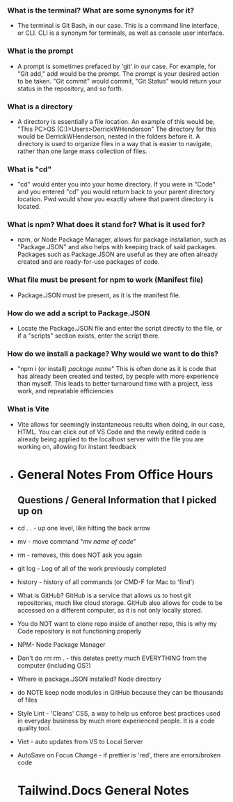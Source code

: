 ### What is the terminal? What are some synonyms for it? ###
* The terminal is Git Bash, in our case. This is a command line interface, or CLI. CLI is a synonym for terminals, as well as console user interface.
### What is the prompt ###
* A prompt is sometimes prefaced by 'git' in our case. For example, for "Git add," add would be the prompt. The prompt is your desired action to be taken. "Git commit" would commit, "Git Status" would return your status in the repository, and so forth.
### What is a directory ###
* A directory is essentially a file location. An example of this would be, "This PC>OS (C:)>Users>DerrickWHenderson" The directory for this would be DerrickWHenderson, nested in the folders before it. A directory is used to organize files in a way that is easier to navigate, rather than one large mass collection of files.
### What is "cd" ###
* "cd" would enter you into your home directory. If you were in "Code" and you entered "cd" you would return back to your parent directory location. Pwd would show you exactly where that parent directory is located.
### What is npm? What does it stand for? What is it used for? ###
* npm, or Node Package Manager, allows for package installation, such as "Package.JSON" and also helps with keeping track of said packages. Packages such as Package.JSON are useful as they are often already created and are ready-for-use packages of code.
### What file must be present for npm to work (Manifest file) ###
* Package.JSON must be present, as it is the manifest file.
### How do we add a script to Package.JSON ###
* Locate the Package.JSON file and enter the script directly to the file, or if a "scripts" section exists, enter the script there.
### How do we install a package? Why would we want to do this? ###
* "npm i (or install) *package name*" This is often done as it is code that has already been created and tested, by people with more experience than myself. This leads to better turnaround time with a project, less work, and repeatable efficiencies
### What is Vite ###
* Vite allows for seemingly instantaneous results when doing, in our case, HTML. You can click out of VS Code and the newly edited code is already being applied to the localhost server with the file you are working on, allowing for instant feedback

* # General Notes From Office Hours #
  ## Questions / General Information that I picked up on ##
* cd . . - up one level, like hitting the back arrow
* mv - move command "mv *name of code*"
* rm - removes, this does NOT ask you again
* git log - Log of all of the work previously completed
* history - history of all commands (or CMD-F for Mac to 'find')
* What is GitHub? GitHub is a service that allows us to host git repositories, much like cloud storage. GitHub also allows for code to be accessed on a different computer, as it is not only locally stored.
* You do NOT want to clone repo inside of another repo, this is why my Code repository is not functioning properly
* NPM- Node Package Manager
* Don't do rm rm . - this deletes pretty much EVERYTHING from the computer (including OS?)
* Where is package.JSON installed? Node directory
* do NOTE keep node modules in GitHub because they can be thousands of files
* Style Lint - 'Cleans' CSS, a way to help us enforce best practices used in everyday business by much more experienced people. It is a code quality tool.
* Viet - auto updates from VS to Local Server
* AutoSave on Focus Change - if prettier is 'red', there are errors/broken code

  # Tailwind.Docs General Notes #

  

